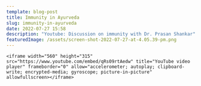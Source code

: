 ```yaml
---
template: blog-post
title: Immunity in Ayurveda
slug: immunity-in-ayurveda
date: 2022-07-27 15:58
description: "Youtube: Discussion on immunity with Dr. Prasan Shankar"
featuredImage: /assets/screen-shot-2022-07-27-at-4.05.39-pm.png
---
```

`<iframe width="560" height="315" src="https://www.youtube.com/embed/qRs09rtAedw" title="YouTube video player" frameborder="0" allow="accelerometer; autoplay; clipboard-write; encrypted-media; gyroscope; picture-in-picture" allowfullscreen></iframe>`